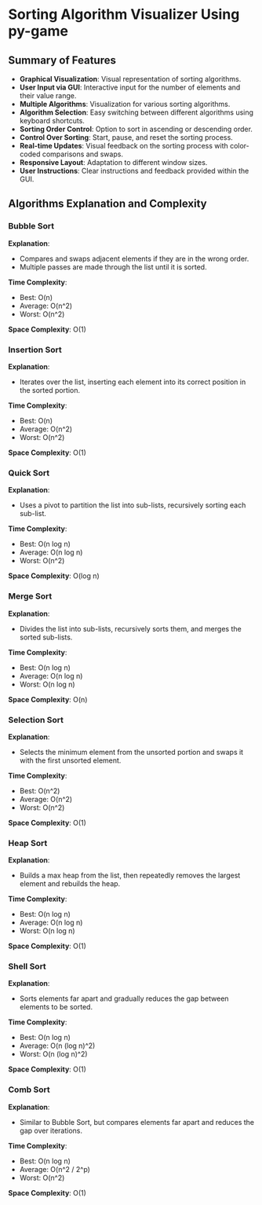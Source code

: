 # Sorting Algorithm Visualizer Using py-game

## Summary of Features
- **Graphical Visualization**: Visual representation of sorting algorithms.
- **User Input via GUI**: Interactive input for the number of elements and their value range.
- **Multiple Algorithms**: Visualization for various sorting algorithms.
- **Algorithm Selection**: Easy switching between different algorithms using keyboard shortcuts.
- **Sorting Order Control**: Option to sort in ascending or descending order.
- **Control Over Sorting**: Start, pause, and reset the sorting process.
- **Real-time Updates**: Visual feedback on the sorting process with color-coded comparisons and swaps.
- **Responsive Layout**: Adaptation to different window sizes.
- **User Instructions**: Clear instructions and feedback provided within the GUI.

## Algorithms Explanation and Complexity

### Bubble Sort
**Explanation**: 
- Compares and swaps adjacent elements if they are in the wrong order.
- Multiple passes are made through the list until it is sorted.

**Time Complexity**:
- Best: O(n)
- Average: O(n^2)
- Worst: O(n^2)

**Space Complexity**: O(1)

### Insertion Sort
**Explanation**: 
- Iterates over the list, inserting each element into its correct position in the sorted portion.

**Time Complexity**:
- Best: O(n)
- Average: O(n^2)
- Worst: O(n^2)

**Space Complexity**: O(1)

### Quick Sort
**Explanation**: 
- Uses a pivot to partition the list into sub-lists, recursively sorting each sub-list.

**Time Complexity**:
- Best: O(n log n)
- Average: O(n log n)
- Worst: O(n^2)

**Space Complexity**: O(log n)

### Merge Sort
**Explanation**: 
- Divides the list into sub-lists, recursively sorts them, and merges the sorted sub-lists.

**Time Complexity**:
- Best: O(n log n)
- Average: O(n log n)
- Worst: O(n log n)

**Space Complexity**: O(n)

### Selection Sort
**Explanation**: 
- Selects the minimum element from the unsorted portion and swaps it with the first unsorted element.

**Time Complexity**:
- Best: O(n^2)
- Average: O(n^2)
- Worst: O(n^2)

**Space Complexity**: O(1)

### Heap Sort
**Explanation**: 
- Builds a max heap from the list, then repeatedly removes the largest element and rebuilds the heap.

**Time Complexity**:
- Best: O(n log n)
- Average: O(n log n)
- Worst: O(n log n)

**Space Complexity**: O(1)

### Shell Sort
**Explanation**: 
- Sorts elements far apart and gradually reduces the gap between elements to be sorted.

**Time Complexity**:
- Best: O(n log n)
- Average: O(n (log n)^2)
- Worst: O(n (log n)^2)

**Space Complexity**: O(1)

### Comb Sort
**Explanation**: 
- Similar to Bubble Sort, but compares elements far apart and reduces the gap over iterations.

**Time Complexity**:
- Best: O(n log n)
- Average: O(n^2 / 2^p)
- Worst: O(n^2)

**Space Complexity**: O(1)

